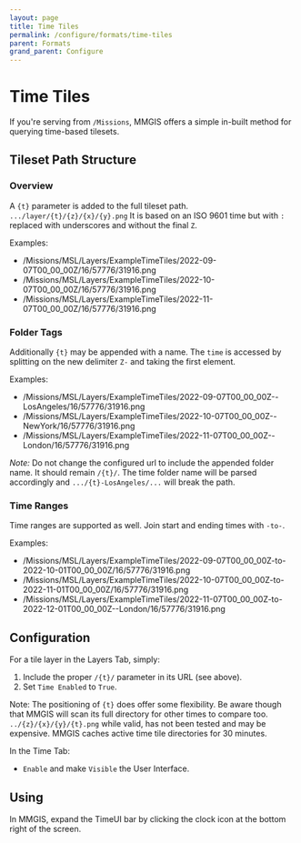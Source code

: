 ```yaml
---
layout: page
title: Time Tiles
permalink: /configure/formats/time-tiles
parent: Formats
grand_parent: Configure
---
```


# Time Tiles

If you're serving from `/Missions`, MMGIS offers a simple in-built method for querying time-based tilesets.

## Tileset Path Structure

### Overview

A `{t}` parameter is added to the full tileset path. `.../layer/{t}/{z}/{x}/{y}.png` It is based on an ISO 9601 time but with `:` replaced with underscores and without the final `Z`.

Examples:

- /Missions/MSL/Layers/ExampleTimeTiles/2022-09-07T00_00_00Z/16/57776/31916.png
- /Missions/MSL/Layers/ExampleTimeTiles/2022-10-07T00_00_00Z/16/57776/31916.png
- /Missions/MSL/Layers/ExampleTimeTiles/2022-11-07T00_00_00Z/16/57776/31916.png

### Folder Tags

Additionally `{t}` may be appended with a name. The `time` is accessed by splitting on the new delimiter `Z-` and taking the first element.

Examples:

- /Missions/MSL/Layers/ExampleTimeTiles/2022-09-07T00_00_00Z--LosAngeles/16/57776/31916.png
- /Missions/MSL/Layers/ExampleTimeTiles/2022-10-07T00_00_00Z--NewYork/16/57776/31916.png
- /Missions/MSL/Layers/ExampleTimeTiles/2022-11-07T00_00_00Z--London/16/57776/31916.png

_Note:_ Do not change the configured url to include the appended folder name. It should remain `/{t}/`. The time folder name will be parsed accordingly and `.../{t}-LosAngeles/...` will break the path.

### Time Ranges

Time ranges are supported as well. Join start and ending times with `-to-`.

Examples:

- /Missions/MSL/Layers/ExampleTimeTiles/2022-09-07T00_00_00Z-to-2022-10-01T00_00_00Z/16/57776/31916.png
- /Missions/MSL/Layers/ExampleTimeTiles/2022-10-07T00_00_00Z-to-2022-11-01T00_00_00Z/16/57776/31916.png
- /Missions/MSL/Layers/ExampleTimeTiles/2022-11-07T00_00_00Z-to-2022-12-01T00_00_00Z--London/16/57776/31916.png

## Configuration

For a tile layer in the Layers Tab, simply:

1. Include the proper `/{t}/` parameter in its URL (see above).
2. Set `Time Enabled` to `True`.

Note: The positioning of `{t}` does offer some flexibility. Be aware though that MMGIS will scan its full directory for other times to compare too. `../{z}/{x}/{y}/{t}.png` while valid, has not been tested and may be expensive. MMGIS caches active time tile directories for 30 minutes.

In the Time Tab:

- `Enable` and make `Visible` the User Interface.

## Using

In MMGIS, expand the TimeUI bar by clicking the clock icon at the bottom right of the screen.
